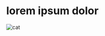 # lorem ipsum dolor
![cat](https://cdn.britannica.com/39/7139-050-A88818BB/Himalayan-chocolate-point.jpg)
